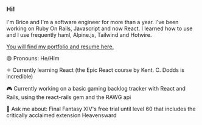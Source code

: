 ### Hi!

I'm Brice and I'm a software engineer for more than a year. I've been working on Ruby On Rails, Javascript and now React.
I learned how to use and I use frequently haml, Alpine.js, Tailwind and Hotwire.


[You will find my portfolio and resume here.](https://badjivon.fly.dev "You will find my portfolio and resume here.")

😄 Pronouns: He/Him

⚛️ Currently learning React (the Epic React course by Kent. C. Dodds is incredible)

🎮 Currently working on a basic gaming backlog tracker with React and Rails, using the react-rails gem and the RAWG api

💬 Ask me about: Final Fantasy XIV's free trial until level 60 that includes the critically acclaimed extension Heavensward
